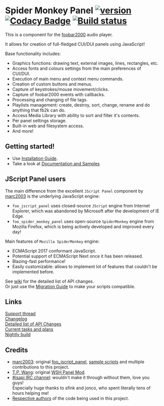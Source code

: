 # Spider Monkey Panel [![version][version_badge]][changelog] [![Codacy Badge][codacy_badge]](https://app.codacy.com/app/qwertiest/foo_spider_monkey_panel?utm_source=github.com&utm_medium=referral&utm_content=TheQwertiest/foo_spider_monkey_panel&utm_campaign=Badge_Grade_Dashboard) [![Build status][appveyor_badge]](https://ci.appveyor.com/project/TheQwertiest/foo-spider-monkey-panel/branch/master)

This is a component for the [foobar2000](https://www.foobar2000.org) audio player.

It allows for creation of full-fledged CUI/DUI panels using JavaScript!  

Base functionality includes:
- Graphics functions: drawing text, external images, lines, rectangles, etc.
- Access fonts and colours settings from the main preferences of CUI/DUI.
- Execution of main menu and context menu commands.
- Creation of custom buttons and menus.
- Capture of keystrokes/mouse movement/clicks.
- Capture of foobar2000 events with callbacks.
- Processing and changing of file tags.
- Playlists management: create, destroy, sort, change, rename and do anything that fb2k can do.
- Access Media Library with ability to sort and filter it's contents.
- Per panel settings storage. 
- Built-in web and filesystem access.
- And more!

## Getting started!

- Use [Installation Guide](https://github.com/TheQwertiest/foo_spider_monkey_panel/wiki/Installation).
- Take a look at [Documentation and Samples](https://github.com/TheQwertiest/foo_spider_monkey_panel/wiki/Script-documentation)

## JScript Panel users

The main difference from the excellent `JScript Panel` component by [marc2003](https://github.com/marc2k3) is the underlying JavaScript engine:
- `foo_jscript_panel` uses closed-source `JScript` engine from Internet Explorer, which was abandoned by Microsoft after the development of IE Edge.
- `foo_spider_monkey_panel` uses open-source `SpiderMonkey` engine from Mozilla Firefox, which is being actively developed and improved every day!

Main features of `Mozilla SpiderMonkey` engine:
- ECMAScript 2017 conformant JavaScript.
- Potential support of ECMAScript Next once it has been released.
- Blazing-fast performance!
- Easily customizable: allows to implement lot of features that couldn't be implemented before.

See [wiki][API_CHANGES] for the detailed list of API changes.  
Or just use the [Migration Guide](https://github.com/TheQwertiest/foo_spider_monkey_panel/wiki/JScript-to-SpiderMonkey-migration-guide) to make your scripts compatible.

## Links
[Support thread](https://hydrogenaud.io/index.php/topic,116669.new.html)  
[Changelog][CHANGELOG]  
[Detailed list of API Changes][API_CHANGES]  
[Current tasks and plans][TODO]  
[Nightly build](https://ci.appveyor.com/api/projects/theqwertiest/foo-spider-monkey-panel/artifacts/_result%2FWin32_Release%2Ffoo_spider_monkey_panel.fb2k-component?branch=master&job=Configuration%3A%20Release)

## Credits
- [marc2003](https://github.com/marc2k3): original [foo_jscript_panel](https://github.com/marc2k3/foo_jscript_panel), [sample scripts](https://github.com/marc2k3/smp_2003) and multiple contributions to this project. 
- [T.P. Wang](https://hydrogenaud.io/index.php?action=profile;u=44175): original [WSH Panel Mod](https://code.google.com/archive/p/foo-wsh-panel-mod).  
- [#jsapi IRC channel](https://wiki.mozilla.org/IRC): wouldn't make it through without them, love you guys!  
  Especially huge thanks to sfink and jonco, who spent literally tens of hours helping me!  
- [Respective authors](THIRD_PARTY_NOTICES.md) of the code being used in this project.

[changelog]: CHANGELOG.md
[todo]: https://github.com/TheQwertiest/foo_spider_monkey_panel/projects/1
[api_changes]: https://github.com/TheQwertiest/foo_spider_monkey_panel/wiki/API-Changes
[version_badge]: https://img.shields.io/github/release/theqwertiest/foo_spider_monkey_panel.svg
[codacy_badge]: https://api.codacy.com/project/badge/Grade/19c686bcf26d46e6a639bdece347ae3d
[appveyor_badge]: https://ci.appveyor.com/api/projects/status/4fg787ijr73u7mxc/branch/master?svg=true
